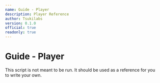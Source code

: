 ```yaml
---
name: Guide - Player
description: Player Reference
author: Tsukilabs
version: 0.1.0
official: true
readonly: true
---
```


# Guide - Player

This script is not meant to be run. It should be used as a reference for you to write your own.
